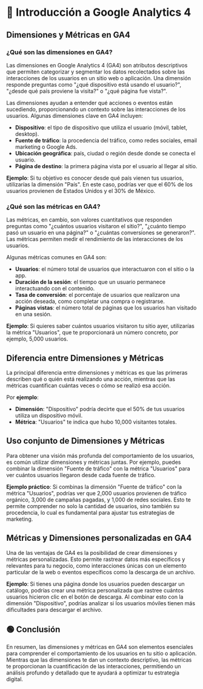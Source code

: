 # 🗿​ Introducción a Google Analytics 4

## Dimensiones y Métricas en GA4
### ¿Qué son las dimensiones en GA4?
Las dimensiones en Google Analytics 4 (GA4) son atributos descriptivos que permiten categorizar y segmentar los datos recolectados sobre las interacciones de los usuarios en un sitio web o aplicación. Una dimensión responde preguntas como "¿qué dispositivo está usando el usuario?", "¿desde qué país proviene la visita?" o "¿qué página fue vista?".

Las dimensiones ayudan a entender qué acciones o eventos están sucediendo, proporcionando un contexto sobre las interacciones de los usuarios. Algunas dimensiones clave en GA4 incluyen:
- **Dispositivo**: el tipo de dispositivo que utiliza el usuario (móvil, tablet, desktop).
- **Fuente de tráfico**: la procedencia del tráfico, como redes sociales, email marketing o Google Ads.
- **Ubicación geográfica**: país, ciudad o región desde donde se conecta el usuario.
- **Página de destino**: la primera página vista por el usuario al llegar al sitio.

**Ejemplo**: Si tu objetivo es conocer desde qué país vienen tus usuarios, utilizarías la dimensión "País". En este caso, podrías ver que el 60% de los usuarios provienen de Estados Unidos y el 30% de México.

### ¿Qué son las métricas en GA4?
Las métricas, en cambio, son valores cuantitativos que responden preguntas como "¿cuántos usuarios visitaron el sitio?", "¿cuánto tiempo pasó un usuario en una página?" o "¿cuántas conversiones se generaron?". Las métricas permiten medir el rendimiento de las interacciones de los usuarios.

Algunas métricas comunes en GA4 son:
- **Usuarios**: el número total de usuarios que interactuaron con el sitio o la app.
- **Duración de la sesión**: el tiempo que un usuario permanece interactuando con el contenido.
- **Tasa de conversión**: el porcentaje de usuarios que realizaron una acción deseada, como completar una compra o registrarse.
- **Páginas vistas**: el número total de páginas que los usuarios han visitado en una sesión.

**Ejemplo**: Si quieres saber cuántos usuarios visitaron tu sitio ayer, utilizarías la métrica "Usuarios", que te proporcionará un número concreto, por ejemplo, 5,000 usuarios.

## Diferencia entre Dimensiones y Métricas
La principal diferencia entre dimensiones y métricas es que las primeras describen qué o quién está realizando una acción, mientras que las métricas cuantifican cuántas veces o cómo se realizó esa acción.

Por **ejemplo**:
- **Dimensión**: "Dispositivo" podría decirte que el 50% de tus usuarios utiliza un dispositivo móvil.
- **Métrica**: "Usuarios" te indica que hubo 10,000 visitantes totales.

## Uso conjunto de Dimensiones y Métricas
Para obtener una visión más profunda del comportamiento de los usuarios, es común utilizar dimensiones y métricas juntas. Por ejemplo, puedes combinar la dimensión "Fuente de tráfico" con la métrica "Usuarios" para ver cuántos usuarios llegaron desde cada fuente de tráfico.

**Ejemplo práctico**: Si combinas la dimensión "Fuente de tráfico" con la métrica "Usuarios", podrías ver que 2,000 usuarios provienen de tráfico orgánico, 3,000 de campañas pagadas, y 1,000 de redes sociales. Esto te permite comprender no solo la cantidad de usuarios, sino también su procedencia, lo cual es fundamental para ajustar tus estrategias de marketing.

## Métricas y Dimensiones personalizadas en GA4
Una de las ventajas de GA4 es la posibilidad de crear dimensiones y métricas personalizadas. Esto permite rastrear datos más específicos y relevantes para tu negocio, como interacciones únicas con un elemento particular de la web o eventos específicos como la descarga de un archivo.

**Ejemplo**: Si tienes una página donde los usuarios pueden descargar un catálogo, podrías crear una métrica personalizada que rastree cuántos usuarios hicieron clic en el botón de descarga. Al combinar esto con la dimensión "Dispositivo", podrías analizar si los usuarios móviles tienen más dificultades para descargar el archivo.

## 🟢 Conclusión
En resumen, las dimensiones y métricas en GA4 son elementos esenciales para comprender el comportamiento de los usuarios en tu sitio o aplicación. Mientras que las dimensiones te dan un contexto descriptivo, las métricas te proporcionan la cuantificación de las interacciones, permitiendo un análisis profundo y detallado que te ayudará a optimizar tu estrategia digital.
